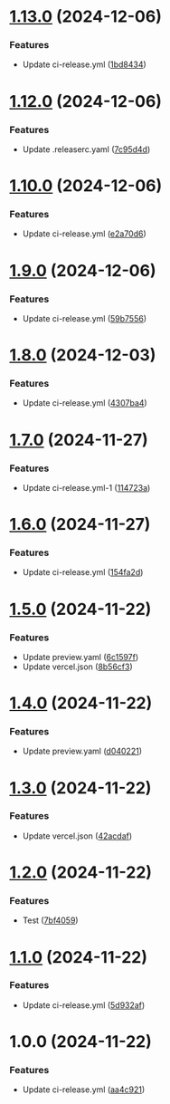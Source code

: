 # [1.13.0](https://github.com/ck769182/xorro-web/compare/v1.12.0...v1.13.0) (2024-12-06)


### Features

* Update ci-release.yml ([1bd8434](https://github.com/ck769182/xorro-web/commit/1bd8434fad76e4944abe6bcefb38a7b6ef2ac73c))

# [1.12.0](https://github.com/ck769182/xorro-web/compare/v1.11.0...v1.12.0) (2024-12-06)


### Features

* Update .releaserc.yaml ([7c95d4d](https://github.com/ck769182/xorro-web/commit/7c95d4df8e318a7a1e1ac184fb4bb9d41921ff49))

# [1.10.0](https://github.com/ck769182/xorro-web/compare/v1.9.0...v1.10.0) (2024-12-06)


### Features

* Update ci-release.yml ([e2a70d6](https://github.com/ck769182/xorro-web/commit/e2a70d68810a15f7e23bbc3a88b5b2da8333ffa7))

# [1.9.0](https://github.com/ck769182/xorro-web/compare/v1.8.0...v1.9.0) (2024-12-06)


### Features

* Update ci-release.yml ([59b7556](https://github.com/ck769182/xorro-web/commit/59b755633cc5bff979c2e07300702b52485d04ab))

# [1.8.0](https://github.com/ck769182/xorro-web/compare/v1.7.0...v1.8.0) (2024-12-03)


### Features

* Update ci-release.yml ([4307ba4](https://github.com/ck769182/xorro-web/commit/4307ba42a030552846ee56b1fafa2c19a39088a1))

# [1.7.0](https://github.com/ck769182/xorro-web/compare/v1.6.0...v1.7.0) (2024-11-27)


### Features

* Update ci-release.yml-1 ([114723a](https://github.com/ck769182/xorro-web/commit/114723a5398025957ec951a53e96e04ad00ada62))

# [1.6.0](https://github.com/ck769182/xorro-web/compare/v1.5.0...v1.6.0) (2024-11-27)


### Features

* Update ci-release.yml ([154fa2d](https://github.com/ck769182/xorro-web/commit/154fa2dd828eae79abaa5cef60d88b411dd5355b))

# [1.5.0](https://github.com/ck769182/xorro-web/compare/v1.4.0...v1.5.0) (2024-11-22)


### Features

* Update preview.yaml ([6c1597f](https://github.com/ck769182/xorro-web/commit/6c1597ff2622e26360b6926babee3662166d7cc3))
* Update vercel.json ([8b56cf3](https://github.com/ck769182/xorro-web/commit/8b56cf3bc279bf94546626dd0ee40205471fbca6))

# [1.4.0](https://github.com/ck769182/xorro-web/compare/v1.3.0...v1.4.0) (2024-11-22)


### Features

* Update preview.yaml ([d040221](https://github.com/ck769182/xorro-web/commit/d040221af96809ce5a23724bb0f159f5ac0091d7))

# [1.3.0](https://github.com/ck769182/xorro-web/compare/v1.2.0...v1.3.0) (2024-11-22)


### Features

* Update vercel.json ([42acdaf](https://github.com/ck769182/xorro-web/commit/42acdaf2dabc5b838ed6bb8cc2b1c86e27bdc4c1))

# [1.2.0](https://github.com/ck769182/xorro-web/compare/v1.1.0...v1.2.0) (2024-11-22)


### Features

* Test ([7bf4059](https://github.com/ck769182/xorro-web/commit/7bf4059b3d30f48d0e292549aa07c4c6750a651e))

# [1.1.0](https://github.com/ck769182/xorro-web/compare/v1.0.0...v1.1.0) (2024-11-22)


### Features

* Update ci-release.yml ([5d932af](https://github.com/ck769182/xorro-web/commit/5d932affeb8a4be992cf30b123361b7fc33954d5))

# 1.0.0 (2024-11-22)


### Features

* Update ci-release.yml ([aa4c921](https://github.com/ck769182/xorro-web/commit/aa4c921b2ff783881ee6aedeaa252762270ef8c3))
